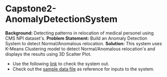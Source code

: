 # Capstone2-AnomalyDetectionSystem

**Background:** Detecting patterns in relocation of medical personel using CMS NPI dataset's.
**Problem Statement:** Build an Anomaly Detection System to detect Normal/Anomalous relocation.
**Solution:** This system uses K-Means Clustering model to detect Normal/Anomalous relocation's and displays the results using 3D Scatter Plot.

- Use the following [link](https://aayushmandhyan.shinyapps.io/AnomalyDetectionSystem/) to check the system out.
- Check out the [sample data file](https://github.com/AayushMandhyan/Capstone2-AnomalyDetectionSystem/blob/master/data.csv) as reference for inputs to the system.

